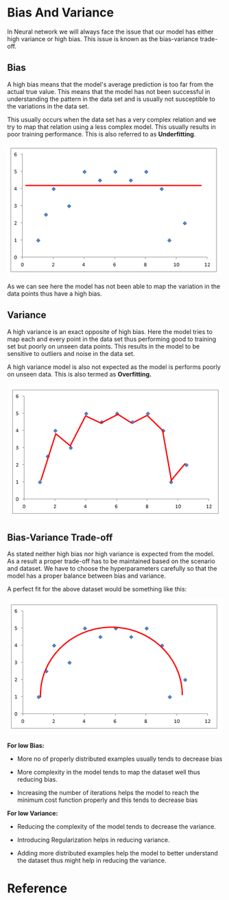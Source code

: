 # Bias And Variance

In Neural network we will always face the issue that our model has either high variance or high bias. This issue is known as the bias-variance trade-off.



## Bias

A high bias means that the model's average prediction is too far from the actual true value. This means that the model has not been successful in understanding the pattern in the data set and is usually not susceptible to the variations in the data set.

This usually occurs when the data set has a very complex relation and we try to map that relation using a less complex model. This usually results in poor training performance. This is also referred to as **Underfitting**.

<img src='assets/bias.png'/>

As we can see here the model has not been able to map the variation in the data points thus have a high bias.

## Variance

A high variance is an exact opposite of high bias. Here the model tries to map each and every point in the data set thus performing good to training set but poorly on unseen data points. This results in the model to be sensitive to outliers and noise in the data set.

A high variance model is also not expected as the model is performs poorly on unseen data. This is also termed as **Overfitting.**

<img src='assets/variance.png' />



## Bias-Variance Trade-off

As stated neither high bias nor high variance is expected from the model. As a result a proper trade-off has to be maintained based on the scenario and dataset. We have to choose the hyperparameters carefully so that the model has a proper balance between bias and variance.

A perfect fit for the above dataset would be something like this:

<img title="" src="assets/bias_variance.png" alt="">  

**For low Bias:**

- More no of properly distributed examples usually tends to decrease bias

- More complexity in the model tends to map the dataset well thus reducing bias.

- Increasing the number of iterations helps the model to reach the minimum cost function properly and this tends to decrease bias



**For low Variance:**

- Reducing the complexity of the model tends to decrease the variance.

- Introducing Regularization helps in reducing variance.

- Adding more distributed examples help the model to better understand the dataset thus might help in reducing the variance.





# Reference

[1]: <https://towardsdatascience.com/problem-overfitting-solution-regularization-b466d3d1f4da> "Regularization in Neural networks"
